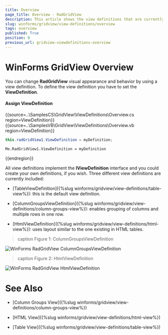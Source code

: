 ```yaml
---
title: Overview
page_title: Overview - RadGridView
description: This article shows the view definitions that are currently supported in RadgridView
slug: winforms/gridview/view-definitions/overview
tags: overview
published: True
position: 0
previous_url: gridview-viewdefinitions-overview
---
```


# WinForms GridView Overview

You can change __RadGridView__ visual appearance and behavior by using a view definition. To define the view definition you have to set the __ViewDefinition__.

#### Assign ViewDefinition

{{source=..\SamplesCS\GridView\ViewDefinitions\Overview.cs region=ViewDefinition}} 
{{source=..\SamplesVB\GridView\ViewDefinitions\Overview.vb region=ViewDefinition}} 

````C#
this.radGridView1.ViewDefinition = myDefinition;

````
````VB.NET
Me.RadGridView1.ViewDefinition = myDefinition

````

{{endregion}} 

All view definitions implement the __IViewDefinition__ interface and you could create your own definitions, if you wish. Three different view definitions are currently included: 

* [TableViewDefinition]({%slug winforms/gridview/view-definitions/table-view%}): this is the default view definition.

* [ColumnGroupsViewDefinition]({%slug winforms/gridview/view-definitions/column-groups-view%}): enables grouping of columns and multiple rows in one row.

* [HtmlViewDefinition]({%slug winforms/gridview/view-definitions/html-view%}): uses layout similar to the one existing in HTML tables.

>caption Figure 1: ColumnGroupsViewDefinition

![WinForms RadGridView ColumnGroupsViewDefinition](images/gridview-viewdefinitions-overview001.png)

>caption Figure 2: HtmlViewDefinition

![WinForms RadGridView HtmlViewDefinition](images/gridview-viewdefinitions-overview002.png)

# See Also
* [Column Groups View]({%slug winforms/gridview/view-definitions/column-groups-view%})

* [HTML View]({%slug winforms/gridview/view-definitions/html-view%})

* [Table View]({%slug winforms/gridview/view-definitions/table-view%})

